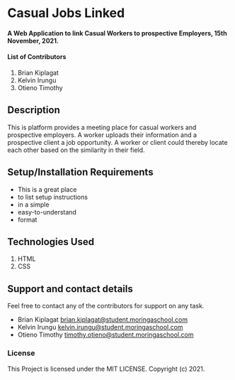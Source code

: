# Casual Jobs Linked

#### A Web Application to link Casual Workers to prospective Employers, 15th November, 2021.

#### List of Contributors 
1. Brian Kiplagat
2. Kelvin Irungu
3. Otieno Timothy

## Description
This is platform provides a meeting place for casual workers and prospective employers. A worker uploads their information and a prospective client a job opportunity. A worker or client could thereby locate each other based on the similarity in their field.

## Setup/Installation Requirements
* This is a great place
* to list setup instructions
* in a simple
* easy-to-understand
* format


## Technologies Used
1. HTML
2. CSS

## Support and contact details
Feel free to contact any of the contributors for support on any task.
- Brian Kiplagat <brian.kiplagat@student.moringaschool.com>
- Kelvin Irungu <kelvin.irungu@student.moringaschool.com>
- Otieno Timothy <timothy.otieno@student.moringaschool.com>

### License
This Project is licensed under the MIT LICENSE.
Copyright (c) 2021.
  
